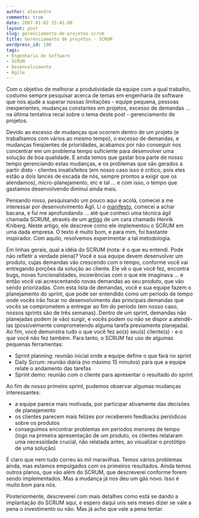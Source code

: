 ```yaml
---
author: alexandre
comments: true
date: 2007-01-02 15:41:08
layout: post
slug: gerenciamento-de-projetos-scrum
title: Gerenciamento de projetos - SCRUM
wordpress_id: 100
tags:
- Engenharia de Software
- SCRUM
- Desenvolvimento
- Agile
---
```


Com o objetivo de melhorar a produtividade da equipe com a qual trabalho, costumo sempre pesquisar acerca de temas em engenharia de software que nos ajude a superar nossas limitações - equipe pequena, pessoas inexperientes, mudanças constantes em projetos, excesso de demandas ... na última tentativa recai sobre o tema deste post - gerenciamento de projetos.

Devido ao excesso de mudanças que ocorrem dentro de um projeto (e trabalhamos com vários ao mesmo tempo), o excesso de demandas, e mudanças freqüentes de prioridades, acabamos por não conseguir nos concentrar em um problema tempo suficiente para desenvolver uma solução de boa qualidade. E ainda temos que gastar boa parte de nosso tempo gerenciando estas mudanças, e os problemas que são gerados a partir disto - clientes insatisfeitos (em nosso caso isso é crítico, pois eles estão a dois lances de escada de nós, sempre prontos a exigir que os atendamos), micro-planejamento, etc e tal ... e com isso, o tempo que gastamos desenvolvendo diminui ainda mais.

Pensando nisso, pesquisando um pouco aqui e acolá, comecei a me interessar por desenvolvimento Ágil. Li o [manifesto](http://www.agilemanifesto.org), comecei a achar bacana, e fui me aprofundando ... até que conheci uma técnica ágil chamada SCRUM, através de um [artigo](http://www.crisp.se/henrik.kniberg/ScrumAndXpFromTheTrenches.pdf) de um cara chamado Henrik Kniberg. Neste artigo, ele descreve como ele implementou o SCRUM em uma dada empresa. O texto é muito bom, e para mim, foi bastante inspirador. Com aquilo, resolvemos experimentar a tal metodologia.

Em linhas gerais, qual a idéia do SCRUM (nota: é o que eu entendi. Pode não refletir a verdade plena)? Você e sua equipe devem desenvolver um produto, cujas demandas vão crescendo com o tempo, conforme você vai entregando porções da solução ao cliente. Ele vê o que você fez, encontra bugs, novas funcionalidades, incoerências com o que ele imaginava ... e então você vai acrescentando novas demandas ao seu produto, que vão sendo priorizadas. Com esta lista de demandas, você e sua equipe fazem o planejamento do sprint, que pode ser entendido como um período de tempo onde vocês irão focar no desenvolvimento das principais demandas que vocês se comprometem a entregar ao fim do período (em nosso caso, nossos sprints são de três semanas). Dentro de um sprint, demandas não planejadas podem (e vão) surgir, e vocês podem ou não se dispor a atendê-las (possivelmente comprometendo alguma tarefa previamente planejada). Ao fim, você demonstra tudo o que você fez ao(s) seu(s) cliente(s) - e o que você não fez também. Para tanto, o SCRUM faz uso de algumas pequenas ferramentas:

- Sprint planning: reunião inicial onde a equipe define o que fará no sprint
- Daily Scrum: reunião diária (no máximo 15 minutos) para que a equipe relate o andamento das tarefas
- Sprint demo: reunião com o cliente para apresentar o resultado do sprint

Ao fim de nosso primeiro sprint, pudemos observar algumas mudanças interessantes:
- a equipe parece mais motivada, por participar ativamente das decisões de planejamento
- os clientes parecem mais felizes por receberem feedbacks periódicos sobre os produtos
- conseguimos encontrar problemas em períodos menores de tempo (logo na primeira apresentação de um produto, os clientes relataram uma necessidade crucial, não relatada antes, ao visualizar o protótipo de uma solução)

É claro que nem tudo correu às mil maravilhas. Temos vários problemas ainda, mas estamos empolgados com os primeiros resultados. Ainda temos outros planos, que vão além do SCRUM, que descreverei conforme forem sendo implementados. Mas a mudança já nos deu um gás novo. Isso é muito bom para nós.

Posteriormente, descreverei com mais detalhes como está se dando a implantação do SCRUM aqui, e espero daqui uns seis meses dizer se vale a pena o investimento ou não. Mas já acho que vale a pena tentar.
